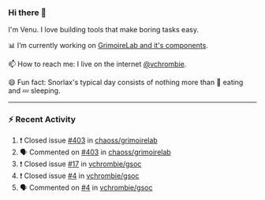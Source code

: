 ### Hi there 👋

I'm Venu. I love building tools that make boring tasks easy.

📊 I’m currently working on [GrimoireLab and it's components](https://chaoss.github.io/grimoirelab).

📫 How to reach me: I live on the internet [@vchrombie](https://www.google.co.in/search?q=vchrombie).

😄 Fun fact: Snorlax's typical day consists of nothing more than :doughnut: eating and :zzz: sleeping.

---

### :zap: Recent Activity

<!--START_SECTION:activity-->
1. ❗️ Closed issue [#403](https://github.com/chaoss/grimoirelab/issues/403) in [chaoss/grimoirelab](https://github.com/chaoss/grimoirelab)
2. 🗣 Commented on [#403](https://github.com/chaoss/grimoirelab/issues/403) in [chaoss/grimoirelab](https://github.com/chaoss/grimoirelab)
3. ❗️ Closed issue [#17](https://github.com/vchrombie/gsoc/issues/17) in [vchrombie/gsoc](https://github.com/vchrombie/gsoc)
4. ❗️ Closed issue [#4](https://github.com/vchrombie/gsoc/issues/4) in [vchrombie/gsoc](https://github.com/vchrombie/gsoc)
5. 🗣 Commented on [#4](https://github.com/vchrombie/gsoc/issues/4) in [vchrombie/gsoc](https://github.com/vchrombie/gsoc)
<!--END_SECTION:activity-->

<!--
**vchrombie/vchrombie** is a ✨ _special_ ✨ repository because its `README.md` (this file) appears on your GitHub profile.

Here are some ideas to get you started:

- 🔭 I’m currently working on ...
- 🌱 I’m currently learning ...
- 👯 I’m looking to collaborate on ...
- 🤔 I’m looking for help with ...
- 💬 Ask me about ...
- 📫 How to reach me: ...
- 😄 Pronouns: ...
- ⚡ Fun fact: ...
-->
